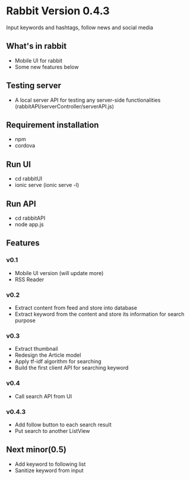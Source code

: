 # Rabbit Version 0.4.3
Input keywords and hashtags, follow news and social media

## What's in rabbit
* Mobile UI for rabbit
* Some new features below

## Testing server
* A local server API for testing any server-side functionalities (rabbitAPI/serverController/serverAPI.js)

## Requirement installation
* npm
* cordova

## Run UI
* cd rabbitUI
* ionic serve (ionic serve -l)

## Run API
* cd rabbitAPI
* node app.js

## Features
### v0.1
* Mobile UI version (will update more)
* RSS Reader

### v0.2
* Extract content from feed and store into database
* Extract keyword from the content and store its information for search purpose

### v0.3
* Extract thumbnail
* Redesign the Article model
* Apply tf-idf algorithm for searching
* Build the first client API for searching keyword

### v0.4
* Call search API from UI

### v0.4.3
* Add follow button to each search result
* Put search to another ListView

## Next minor(0.5)
* Add keyword to following list
* Sanitize keyword from input